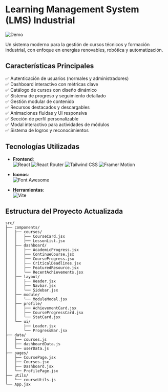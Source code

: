 # Learning Management System (LMS) Industrial

![Demo](https://via.placeholder.com/800x400.png?text=LMS+Industrial+Demo) <!-- Agrega capturas reales aquí -->

Un sistema moderno para la gestión de cursos técnicos y formación industrial, con enfoque en energías renovables, robótica y automatización.

## Características Principales

✅ Autenticación de usuarios (normales y administradores)  
✅ Dashboard interactivo con métricas clave  
✅ Catálogo de cursos con diseño dinámico  
✅ Sistema de progreso y seguimiento detallado  
✅ Gestión modular de contenido  
✅ Recursos destacados y descargables  
✅ Animaciones fluidas y UI responsiva  
✅ Sección de perfil personalizable  
✅ Modal interactivo para actividades de módulos  
✅ Sistema de logros y reconocimientos  

## Tecnologías Utilizadas

- **Frontend**:  
  ![React](https://img.shields.io/badge/React-18.2.0-61DAFB?logo=react)
  ![React Router](https://img.shields.io/badge/React_Router-6.14.2-CA4245?logo=react-router)
  ![Tailwind CSS](https://img.shields.io/badge/Tailwind_CSS-3.3.3-06B6D4?logo=tailwind-css)
  ![Framer Motion](https://img.shields.io/badge/Framer_Motion-10.12.16-0055FF?logo=framer)

- **Iconos**:  
  ![Font Awesome](https://img.shields.io/badge/Font_Awesome-6.4.0-528DD7?logo=font-awesome)

- **Herramientas**:  
  ![Vite](https://img.shields.io/badge/Vite-4.3.9-646CFF?logo=vite)

## Estructura del Proyecto Actualizada

```plaintext
src/
├── components/
│   ├── courses/
│   │   ├── CourseCard.jsx
│   │   ├── LessonList.jsx
│   ├── dashboard/
│   │   ├── AcademicProgress.jsx
│   │   ├── ContinueCourse.jsx
│   │   ├── CourseProgress.jsx
│   │   ├── CriticalDeadlines.jsx
│   │   ├── FeaturedResource.jsx
│   │   └── RecentAchievements.jsx
│   ├── layout/
│   │   ├── Header.jsx
│   │   ├── Navbar.jsx
│   │   └── Sidebar.jsx
│   ├── module/
│   │   └── ModuleModal.jsx
│   ├── profile/
│   │   ├── AchievementCard.jsx
│   │   ├── CourseProgressCard.jsx
│   │   └── StatCard.jsx
│   └── ui/
│       ├── Loader.jsx
│       └── ProgressBar.jsx
├── data/
│   ├── courses.js
│   ├── dashboardData.js
│   └── userData.js
├── pages/
│   ├── CoursePage.jsx
│   ├── Courses.jsx
│   ├── Dashboard.jsx
│   └── ProfilePage.jsx
├── utils/
│   └── courseUtils.js
└── App.jsx